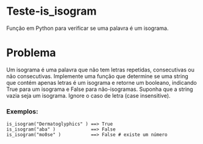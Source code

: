 # Teste-is_isogram

Função em Python para verificar se uma palavra é um isograma.


# Problema

Um isograma é uma palavra que não tem letras repetidas, consecutivas ou não consecutivas.
Implemente uma função que determine se uma string que contém apenas letras é um isograma e retorne um booleano, indicando True para um isograma e False para não-isogramas.
Suponha que a string vazia seja um isograma. Ignore o caso de letra (case insensitive).

### Exemplos:
```
is_isogram("Dermatoglyphics" ) ==> True
is_isogram("aba" )             ==> False
is_isogram("mo0se" )           ==> False # existe um número
